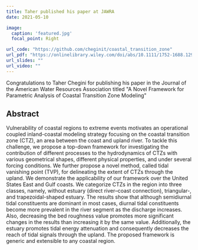 ```yaml
---
title: Taher published his paper at JAWRA
date: 2021-05-10

image:
  caption: 'featured.jpg'
  focal_point: Right

url_code: "https://github.com/cheginit/coastal_transition_zone"
url_pdf: "https://onlinelibrary.wiley.com/doi/abs/10.1111/1752-1688.12983"
url_slides: ""
url_video: ""
---
```


Congratulations to Taher Chegini for publishing his paper in the Journal of the American Water Resources Association titled "A Novel Framework for Parametric Analysis of Coastal Transition Zone Modeling"

## Abstract

Vulnerability of coastal regions to extreme events motivates an operational coupled inland-coastal modeling strategy focusing on the coastal transition zone (CTZ), an area between the coast and upland river. To tackle this challenge, we propose a top-down framework for investigating the contribution of different processes to the hydrodynamics of CTZs with various geometrical shapes, different physical properties, and under several forcing conditions. We further propose a novel method, called tidal vanishing point (TVP), for delineating the extent of CTZs through the upland. We demonstrate the applicability of our framework over the United States East and Gulf coasts. We categorize CTZs in the region into three classes, namely, without estuary (direct river–coast connection), triangular-, and trapezoidal-shaped estuary. The results show that although semidiurnal tidal constituents are dominant in most cases, diurnal tidal constituents become more prevalent in the river segment as the discharge increases. Also, decreasing the bed roughness value promotes more significant changes in the results than increasing it by the same value. Additionally, the estuary promotes tidal energy attenuation and consequently decreases the reach of tidal signals through the upland. The proposed framework is generic and extensible to any coastal region.
